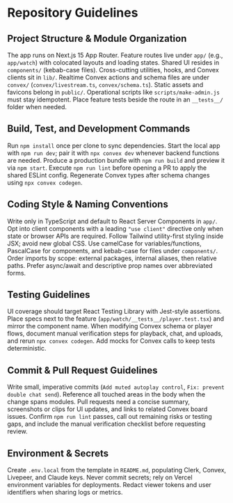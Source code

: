 # Repository Guidelines

## Project Structure & Module Organization
The app runs on Next.js 15 App Router. Feature routes live under `app/` (e.g., `app/watch`) with colocated layouts and loading states. Shared UI resides in `components/` (kebab-case files). Cross-cutting utilities, hooks, and Convex clients sit in `lib/`. Realtime Convex actions and schema files are under `convex/` (`convex/livestream.ts`, `convex/schema.ts`). Static assets and favicons belong in `public/`. Operational scripts like `scripts/make-admin.js` must stay idempotent. Place feature tests beside the route in an `__tests__/` folder when needed.

## Build, Test, and Development Commands
Run `npm install` once per clone to sync dependencies. Start the local app with `npm run dev`; pair it with `npx convex dev` whenever backend functions are needed. Produce a production bundle with `npm run build` and preview it via `npm start`. Execute `npm run lint` before opening a PR to apply the shared ESLint config. Regenerate Convex types after schema changes using `npx convex codegen`.

## Coding Style & Naming Conventions
Write only in TypeScript and default to React Server Components in `app/`. Opt into client components with a leading `"use client"` directive only when state or browser APIs are required. Follow Tailwind utility-first styling inside JSX; avoid new global CSS. Use camelCase for variables/functions, PascalCase for components, and kebab-case for files under `components/`. Order imports by scope: external packages, internal aliases, then relative paths. Prefer async/await and descriptive prop names over abbreviated forms.

## Testing Guidelines
UI coverage should target React Testing Library with Jest-style assertions. Place specs next to the feature (`app/watch/__tests__/player.test.tsx`) and mirror the component name. When modifying Convex schema or player flows, document manual verification steps for playback, chat, and uploads, and rerun `npx convex codegen`. Add mocks for Convex calls to keep tests deterministic.

## Commit & Pull Request Guidelines
Write small, imperative commits (`Add muted autoplay control`, `Fix: prevent double chat send`). Reference all touched areas in the body when the change spans modules. Pull requests need a concise summary, screenshots or clips for UI updates, and links to related Convex board issues. Confirm `npm run lint` passes, call out remaining risks or testing gaps, and include the manual verification checklist before requesting review.

## Environment & Secrets
Create `.env.local` from the template in `README.md`, populating Clerk, Convex, Livepeer, and Claude keys. Never commit secrets; rely on Vercel environment variables for deployments. Redact viewer tokens and user identifiers when sharing logs or metrics.
